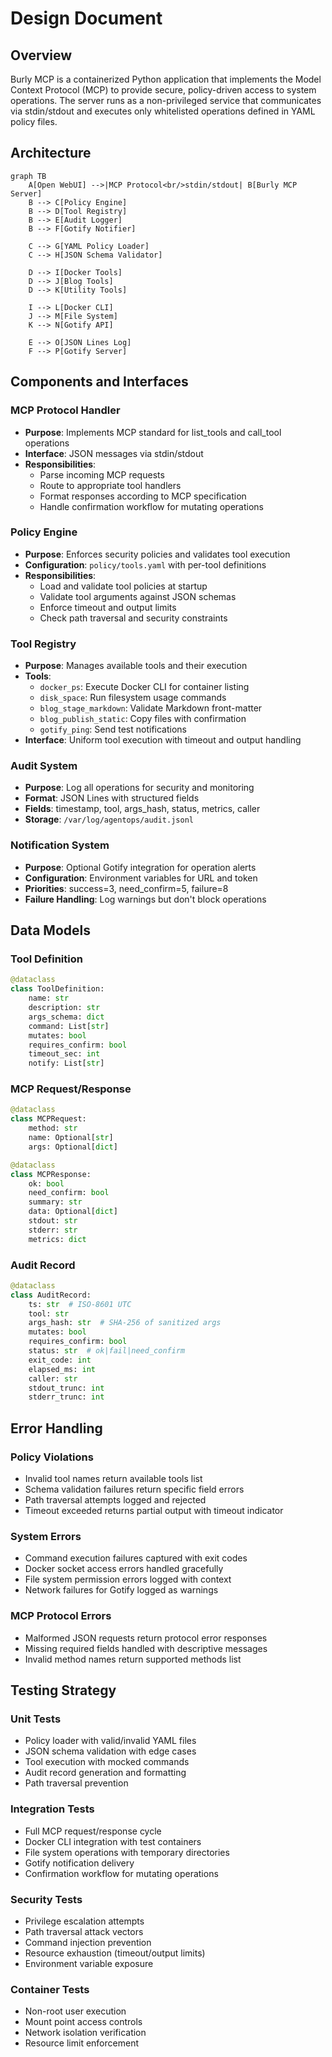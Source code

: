 # Design Document

## Overview

Burly MCP is a containerized Python application that implements the Model Context Protocol (MCP) to provide secure, policy-driven access to system operations. The server runs as a non-privileged service that communicates via stdin/stdout and executes only whitelisted operations defined in YAML policy files.

## Architecture

```mermaid
graph TB
    A[Open WebUI] -->|MCP Protocol<br/>stdin/stdout| B[Burly MCP Server]
    B --> C[Policy Engine]
    B --> D[Tool Registry]
    B --> E[Audit Logger]
    B --> F[Gotify Notifier]
    
    C --> G[YAML Policy Loader]
    C --> H[JSON Schema Validator]
    
    D --> I[Docker Tools]
    D --> J[Blog Tools]
    D --> K[Utility Tools]
    
    I --> L[Docker CLI]
    J --> M[File System]
    K --> N[Gotify API]
    
    E --> O[JSON Lines Log]
    F --> P[Gotify Server]
```

## Components and Interfaces

### MCP Protocol Handler
- **Purpose**: Implements MCP standard for list_tools and call_tool operations
- **Interface**: JSON messages via stdin/stdout
- **Responsibilities**:
  - Parse incoming MCP requests
  - Route to appropriate tool handlers
  - Format responses according to MCP specification
  - Handle confirmation workflow for mutating operations

### Policy Engine
- **Purpose**: Enforces security policies and validates tool execution
- **Configuration**: `policy/tools.yaml` with per-tool definitions
- **Responsibilities**:
  - Load and validate tool policies at startup
  - Validate tool arguments against JSON schemas
  - Enforce timeout and output limits
  - Check path traversal and security constraints

### Tool Registry
- **Purpose**: Manages available tools and their execution
- **Tools**:
  - `docker_ps`: Execute Docker CLI for container listing
  - `disk_space`: Run filesystem usage commands
  - `blog_stage_markdown`: Validate Markdown front-matter
  - `blog_publish_static`: Copy files with confirmation
  - `gotify_ping`: Send test notifications
- **Interface**: Uniform tool execution with timeout and output handling

### Audit System
- **Purpose**: Log all operations for security and monitoring
- **Format**: JSON Lines with structured fields
- **Fields**: timestamp, tool, args_hash, status, metrics, caller
- **Storage**: `/var/log/agentops/audit.jsonl`

### Notification System
- **Purpose**: Optional Gotify integration for operation alerts
- **Configuration**: Environment variables for URL and token
- **Priorities**: success=3, need_confirm=5, failure=8
- **Failure Handling**: Log warnings but don't block operations

## Data Models

### Tool Definition
```python
@dataclass
class ToolDefinition:
    name: str
    description: str
    args_schema: dict
    command: List[str]
    mutates: bool
    requires_confirm: bool
    timeout_sec: int
    notify: List[str]
```

### MCP Request/Response
```python
@dataclass
class MCPRequest:
    method: str
    name: Optional[str]
    args: Optional[dict]

@dataclass
class MCPResponse:
    ok: bool
    need_confirm: bool
    summary: str
    data: Optional[dict]
    stdout: str
    stderr: str
    metrics: dict
```

### Audit Record
```python
@dataclass
class AuditRecord:
    ts: str  # ISO-8601 UTC
    tool: str
    args_hash: str  # SHA-256 of sanitized args
    mutates: bool
    requires_confirm: bool
    status: str  # ok|fail|need_confirm
    exit_code: int
    elapsed_ms: int
    caller: str
    stdout_trunc: int
    stderr_trunc: int
```

## Error Handling

### Policy Violations
- Invalid tool names return available tools list
- Schema validation failures return specific field errors
- Path traversal attempts logged and rejected
- Timeout exceeded returns partial output with timeout indicator

### System Errors
- Command execution failures captured with exit codes
- Docker socket access errors handled gracefully
- File system permission errors logged with context
- Network failures for Gotify logged as warnings

### MCP Protocol Errors
- Malformed JSON requests return protocol error responses
- Missing required fields handled with descriptive messages
- Invalid method names return supported methods list

## Testing Strategy

### Unit Tests
- Policy loader with valid/invalid YAML files
- JSON schema validation with edge cases
- Tool execution with mocked commands
- Audit record generation and formatting
- Path traversal prevention

### Integration Tests
- Full MCP request/response cycle
- Docker CLI integration with test containers
- File system operations with temporary directories
- Gotify notification delivery
- Confirmation workflow for mutating operations

### Security Tests
- Privilege escalation attempts
- Path traversal attack vectors
- Command injection prevention
- Resource exhaustion (timeout/output limits)
- Environment variable exposure

### Container Tests
- Non-root user execution
- Mount point access controls
- Network isolation verification
- Resource limit enforcement